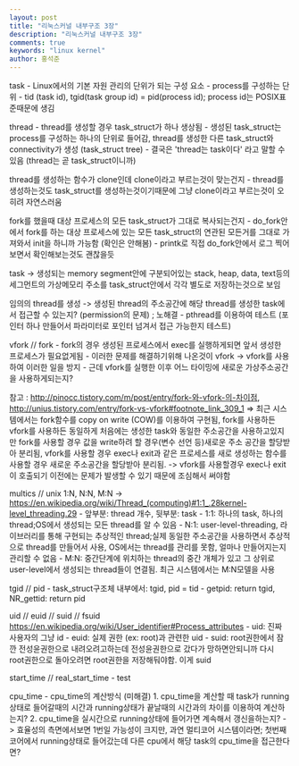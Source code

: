 ```yaml
---
layout: post
title: "리눅스커널 내부구조 3장"
description: "리눅스커널 내부구조 3장"
comments: true
keywords: "linux kernel"
author: 홍석준
---
```


task
    - Linux에서의 기본 자원 관리의 단위가 되는 구성 요소
    - process를 구성하는 단위
    - tid (task id), tgid(task group id) = pid(process id); process id는 POSIX표준때문에 생김

thread
    - thread를 생성할 경우 task_struct가 하나 생상됨
    - 생성된 task_struct는 process를 구성하는 하나의 단위로 들어감, thread를 생성한 다른 task_struct와 connectivity가 생성 (task_struct tree)
    - 결국은 'thread는 task이다' 라고 말할 수 있음 (thread는 곧 task_struct이니까)

thread를 생성하는 함수가 clone인데 clone이라고 부르는것이 맞는건지
    - thread를 생성하는것도 task_struct를 생성하는것이기때문에 그냥 clone이라고 부르는것이 오히려 자연스러움

fork를 했을때 대상 프로세스의 모든 task_struct가 그대로 복사되는건지
    - do_fork안에서 fork를 하는 대상 프로세스에 있는 모든 task_struct의 연관된 모든거를 그대로 가져와서 init을 하니까 가능함 (확인은 안해봄)
    - printk로 직접 do_fork안에서 로그 찍어보면서 확인해보는것도 괜찮을듯

task -> 생성되는 memory segment안에 구분되어있는 stack, heap, data, text등의 세그먼트의 가상메모리 주소를 task_struct안에서 각각 별도로 저장하는것으로 보임

임의의 thread를 생성 -> 생성된 thread의 주소공간에 해당 thread를 생성한 task에서 접근할 수 있는지? (permission의 문제) ; 노해결
    - pthread를 이용하여 테스트 (포인터 하나 만들어서 파라미터로 포인터 넘겨서 접근 가능한지 테스트)

vfork // fork
    - fork의 경우 생성된 프로세스에서 exec를 실행하게되면 앞서 생성한 프로세스가 필요없게됨
    - 이러한 문제를 해결하기위해 나온것이 vfork -> vfork를 사용하여 이러한 일을 방지
    - 근데 vfork를 실행한 이후 어느 타이밍에 새로운 가상주소공간을 사용하게되는지?

참고 : http://pinocc.tistory.com/m/post/entry/fork-와-vfork-의-차이점, http://unius.tistory.com/entry/fork-vs-vfork#footnote_link_309_1
=> 최근 시스템에서는 fork함수를 copy on write (COW)를 이용하여 구현됨, fork를 사용하든 vfork를 사용하든 동일하게 처음에는 생성한 task와 동일한 주소공간을 사용하고있지만 fork를 사용할 경우 값을 write하려 할 경우(변수 선언 등)새로운 주소 공간을 할당받아 분리됨, vfork를 사용할 경우 exec나 exit과 같은 프로세스를 새로 생성하는 함수를 사용할 경우 새로운 주소공간을 할당받아 분리됨. -> vfork를 사용할경우 exec나 exit이 호출되기 이전에는 문제가 발생할 수 있기 때문에 조심해서 써야함


multics // unix
1:N, N:N, M:N -> https://en.wikipedia.org/wiki/Thread_(computing)#1:1_.28kernel-level_threading.29
    - 앞부분: thread 개수, 뒷부분: task
    - 1:1: 하나의 task, 하나의 thread;OS에서 생성되는 모든 thread를 알 수 있음
    - N:1: user-level-threading, 라이브러리를 통해 구현되는 추상적인 thread;실제 동일한 주소공간을 사용하면서 추상적으로 thread를 만들어서 사용, OS에서는 thread를 관리를 못함, 얼마나 만들어지는지 관리할 수 없음
    - M:N: 중간단계에 위치하는 thread의 중간 개체가 있고 그 상위로 user-level에서 생성되는 thread들이 연결됨. 최근 시스템에서는 M:N모델을 사용

tgid // pid
    - task_struct구조체 내부에서: tgid, pid = tid
    - getpid: return tgid, NR_gettid: return pid

uid // euid // suid // fsuid
https://en.wikipedia.org/wiki/User_identifier#Process_attributes
    - uid: 진짜 사용자의 그냥 id
    - euid: 실제 권한 (ex: root)과 관련한 uid
    - suid: root권한에서 잠깐 전성윤권한으로 내려오려고하는데 전성윤권한으로 갔다가 망하면안되니까 다시 root권한으로 돌아오려면 root권한을 저장해둬야함. 이게 suid

start_time // real_start_time
    - test

cpu_time
    - cpu_time의 계산방식 (미해결)
        1. cpu_time을 계산할 때 task가 running상태로 들어갈때의 시간과 running상태가 끝날때의 시간과의 차이를 이용하여 계산하는지?
        2. cpu_time을 실시간으로 running상태에 들어가면 계속해서 갱신을하는지?
        -> 효율성의 측면에서보면 1번일 가능성이 크지만, 과연 멀티코어 시스템이라면; 첫번째 코어에서 running상태로 들어갔는데 다른 cpu에서 해당 task의 cpu_time을 접근한다면?
